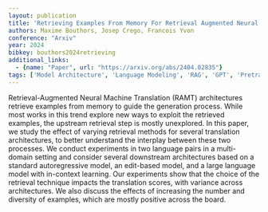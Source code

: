 ```yaml
---
layout: publication
title: 'Retrieving Examples From Memory For Retrieval Augmented Neural Machine Translation: A Systematic Comparison'
authors: Maxime Bouthors, Josep Crego, Francois Yvon
conference: "Arxiv"
year: 2024
bibkey: bouthors2024retrieving
additional_links:
  - {name: "Paper", url: "https://arxiv.org/abs/2404.02835"}
tags: ['Model Architecture', 'Language Modeling', 'RAG', 'GPT', 'Pretraining Methods', 'Prompting', 'Applications', 'In-Context Learning']
---
```

Retrieval-Augmented Neural Machine Translation (RAMT) architectures retrieve
examples from memory to guide the generation process. While most works in this
trend explore new ways to exploit the retrieved examples, the upstream
retrieval step is mostly unexplored. In this paper, we study the effect of
varying retrieval methods for several translation architectures, to better
understand the interplay between these two processes. We conduct experiments in
two language pairs in a multi-domain setting and consider several downstream
architectures based on a standard autoregressive model, an edit-based model,
and a large language model with in-context learning. Our experiments show that
the choice of the retrieval technique impacts the translation scores, with
variance across architectures. We also discuss the effects of increasing the
number and diversity of examples, which are mostly positive across the board.
